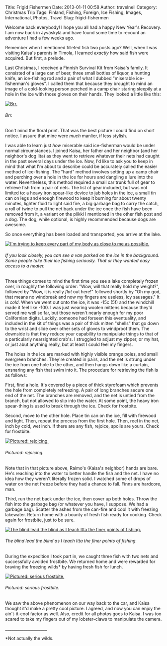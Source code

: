 Title: Frigid Fishermen
Date: 2013-01-11 00:58
Author: travelneil
Category: Christmas Trip
Tags: Finland, Fishing, Foreign, Ice Fishing, Images, International, Photos, Travel
Slug: frigid-fishermen

Welcome back everybody! I hope you all had a happy New Year's Recovery.
I am now back in Jyväskylä and have found some time to recount an
adventure I had a few weeks ago.

Remember when I mentioned filleted fish two posts ago? Well, when I was
visiting Kaisa's parents in Timola, I learned *exactly* how said fish
were acquired. But first, a prelude.

Last Christmas, I received a Finnish Survival Kit from Kaisa's family.
It consisted of a large can of beer, three small bottles of liquor, a
hunting knife, an ice-fishing rod and a pair of what I dubbed "miserable
ice-fisherman's gloves". I called them that because they brought to mind
an image of a cold-looking person perched in a camp chair staring
sleepily at a hole in the ice with those gloves on their hands. They
looked a little like this:

[![Brr.]({photo}123492_1_3_452.jpg)]({filename}images/123492_1_3_452.jpg)

######  Brr.

Don't mind the floral print. That was the best picture I could find on
short notice. I assure that mine were *much* manlier, if less stylish.

I was able to learn just *how* miserable said ice-fisherman would be
under normal circumstances. I joined Kaisa, her father and her neighbor
(and her neighbor's dog Iita) as they went to retrieve whatever their
nets had caught in the past several days under the ice. Now, I'd like to
ask you to keep in mind that what I'm about to describe could be
accurately called the easier method of ice-fishing. The "hard" method
involves setting up a camp chair and perching over a hole in the ice for
hours and dangling a lure into the water. Nevertheless, this method
required a small car trunk full of gear to retrieve fish from a pair of
nets. The list of gear included, but was not limited to: a heavy iron
spear-like device to jab holes in the ice, a small tin can on legs and
enough firewood to keep it burning for about twenty minutes, lighter
fluid to light said fire, a big garbage bag to carry the catch, a roll
of twine to pull the net back under the ice once the fish have been
removed from it, a variant on the piikki I mentioned in the other fish
post and a dog. The dog, while optional, is highly recommended because
dogs are awesome.

So once everything has been loaded and transported, you arrive at the
lake.

[![I'm
trying to keep every part of my body as close to me as
possible.]({photo}100_06561.jpg)]({filename}images/100_06561.jpg)

######  If you look closely, you can see a van parked on the ice in the  background. Some people take their ice fishing seriously. That or they  wanted easy access to a heater.

Three things comes to mind the first time you see a lake completely
frozen over, in roughly the following order: "Wow, will that really hold
my weight?", followed by "Wow, it is really *flat* out here!" followed
shortly by "Oh my god, that means no windbreak and now my fingers are
useless, icy sausages." It is *cold*. When we went out onto the ice, it
was -15c (5f) and the windchill made it feel like -100. I was just
wearing woolen mittens because they'd served me well so far, but those
weren't nearly enough for my poor Californian digits. Luckily, someone
had forseen this eventuality, and included in the kit of things was a
pair of thick mitten "shells" that go down to the wrist and slide over
other sets of gloves to windproof them. The downside is that they reduce
your capability to manipulate things to that of a particularly
nearsighted crab's. I struggled to adjust my zipper, or my hat, or just
abut anything really, but at least I could feel my fingers.

The holes in the ice are marked with highly visible orange poles, and
small evergreen branches. They're created in pairs, and the net is
strung under the ice from one hole to the other, and then hangs down
like a curtain, ensnaring any fish that swim into it. The procedure for
retrieving the fish is as follows:

First, find a hole. It's covered by a piece of thick styrofoam which
prevents the hole from completely refreezing. A pair of long branches
secure one end of the net. The branches are removed, and the net is
untied from the branch, but not allowed to slip into the water. At some
point, the heavy iron spear-thing is used to break through the ice.
Check for frostbite.

Second, move to the other hole. Place tin can on the ice, fill with
firewood and light. Then, repeat the process from the first hole. Then,
reel in the net, inch by cold, wet inch. If there are any fish, rejoice,
spoils are yours. Check for frostbite.

[![Pictured:
rejoicing.]({photo}100_0659.jpg)]({filename}images/100_0659.jpg)

######  Pictured: rejoicing.

Note that in that picture above, Raimo's (Kaisa's neighbor) hands are
bare. He's reaching into the water to better handle the fish and the
net. I have no idea how they weren't literally frozen solid. I watched
some of drops of water on the net freeze before they had a chance to
fall. Finns are hardcore, man.

Third, run the net back under the ice, then cover up both holes. Throw
the fish into the garbage bag (or whatever you have, I suppose. We had a
garbage bag). Scatter the ashes from the can-fire and cool it with
freezing lakewater. Return home with a bounty of fresh fish ready for
cooking. Check again for frostbite, just to be sure.

[![The
blind lead the blind as I teach Itta the finer points of
fishing.]({photo}100_0661.jpg)]({filename}images/100_0661.jpg)

######  The blind lead the blind as I teach Itta the finer points of  fishing.

During the expedition I took part in, we caught three fish with two nets
and successfully avoided frostbite. We returned home and were rewarded
for braving the freezing wilds\* by having fresh fish for lunch.

[![Pictured: serious
frostbite.]({photo}100_0665.jpg)]({filename}images/100_0665.jpg)

######  Pictured: serious frostbite.

We saw the above phenomenon on our way back to the car, and Kaisa
thought it'd make a pretty cool picture. I agreed, and now you can enjoy
the ain't-it-cool factor as well. Also, credit for all photos goes to
Kaisa. I was too scared to take my fingers out of my lobster-claws to
manipulate the camera.

\_\_\_\_\_\_\_\_\_\_\_\_\_\_\_\_\_\_\_\_\_

\*Not actually the wilds.
